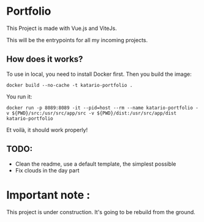 # Portfolio

This Project is made with Vue.js and ViteJs.

This will be the entrypoints for all my incoming projects.

## How does it works?
To use in local, you need to install Docker first.
Then you build the image:
```
docker build --no-cache -t katario-portfolio .
```

You run it:
```
docker run -p 8089:8089 -it --pid=host --rm --name katario-portfolio -v ${PWD}/src:/usr/src/app/src -v ${PWD}/dist:/usr/src/app/dist katario-portfolio
```

Et voilà, it should work properly!

## TODO:

- Clean the readme, use a default template, the simplest possible
- Fix clouds in the day part

# Important note :

This project is under construction. It's going to be rebuild from the ground.